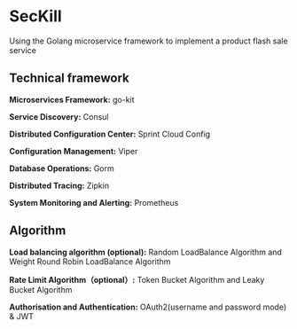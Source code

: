 # SecKill

Using the Golang microservice framework to implement a product flash sale service

## Technical framework

**Microservices Framework:** go-kit

**Service Discovery:** Consul

**Distributed Configuration Center:** Sprint Cloud Config

**Configuration Management:** Viper

**Database Operations:** Gorm

**Distributed Tracing:** Zipkin

**System Monitoring and Alerting:** Prometheus

## Algorithm

**Load balancing algorithm (optional):** Random LoadBalance Algorithm and Weight Round Robin LoadBalance Algorithm

**Rate Limit Algorithm（optional）:** Token Bucket Algorithm and Leaky Bucket Algorithm

**Authorisation and Authentication:** OAuth2(username and password mode) & JWT
